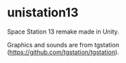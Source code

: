 # unistation13
Space Station 13 remake made in Unity.

Graphics and sounds are from tgstation (https://github.com/tgstation/tgstation).

